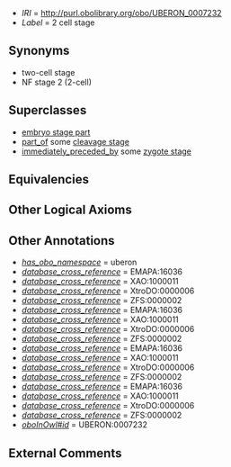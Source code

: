  * *IRI* = http://purl.obolibrary.org/obo/UBERON_0007232
 * *Label* = 2 cell stage

## Synonyms

 * two-cell stage
 * NF stage 2 (2-cell)

## Superclasses

 * [embryo stage part](../../UBERON/67/UBERON_0000067.md)
 * [part_of](../../BFO/50/BFO_0000050.md) some [cleavage stage](../../UBERON/07/UBERON_0000107.md)
 * [immediately_preceded_by](../../RO/87/RO_0002087.md) some [zygote stage](../../UBERON/06/UBERON_0000106.md)

## Equivalencies


## Other Logical Axioms


## Other Annotations

 * *[has_obo_namespace](../../ce/oboInOwl#hasOBONamespace.md)* = uberon
 * *[database_cross_reference](../../ef/oboInOwl#hasDbXref.md)* = EMAPA:16036
 * *[database_cross_reference](../../ef/oboInOwl#hasDbXref.md)* = XAO:1000011
 * *[database_cross_reference](../../ef/oboInOwl#hasDbXref.md)* = XtroDO:0000006
 * *[database_cross_reference](../../ef/oboInOwl#hasDbXref.md)* = ZFS:0000002
 * *[database_cross_reference](../../ef/oboInOwl#hasDbXref.md)* = EMAPA:16036
 * *[database_cross_reference](../../ef/oboInOwl#hasDbXref.md)* = XAO:1000011
 * *[database_cross_reference](../../ef/oboInOwl#hasDbXref.md)* = XtroDO:0000006
 * *[database_cross_reference](../../ef/oboInOwl#hasDbXref.md)* = ZFS:0000002
 * *[database_cross_reference](../../ef/oboInOwl#hasDbXref.md)* = EMAPA:16036
 * *[database_cross_reference](../../ef/oboInOwl#hasDbXref.md)* = XAO:1000011
 * *[database_cross_reference](../../ef/oboInOwl#hasDbXref.md)* = XtroDO:0000006
 * *[database_cross_reference](../../ef/oboInOwl#hasDbXref.md)* = ZFS:0000002
 * *[database_cross_reference](../../ef/oboInOwl#hasDbXref.md)* = EMAPA:16036
 * *[database_cross_reference](../../ef/oboInOwl#hasDbXref.md)* = XAO:1000011
 * *[database_cross_reference](../../ef/oboInOwl#hasDbXref.md)* = XtroDO:0000006
 * *[database_cross_reference](../../ef/oboInOwl#hasDbXref.md)* = ZFS:0000002
 * *[oboInOwl#id](../../id/oboInOwl#id.md)* = UBERON:0007232

## External Comments

